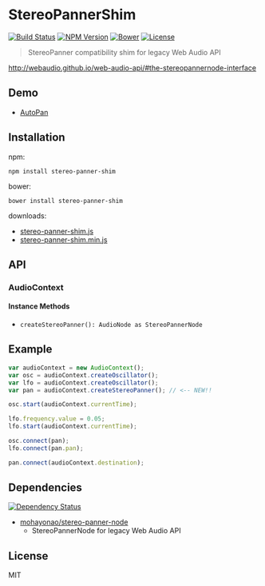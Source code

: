 # StereoPannerShim
[![Build Status](http://img.shields.io/travis/mohayonao/stereo-panner-shim.svg?style=flat-square)](https://travis-ci.org/mohayonao/stereo-panner-shim)
[![NPM Version](http://img.shields.io/npm/v/stereo-panner-shim.svg?style=flat-square)](https://www.npmjs.org/package/node-pico)
[![Bower](https://img.shields.io/bower/v/stereo-panner-shim.svg?style=flat-square)](https://github.com/mohayonao/stereo-panner-shim)
[![License](http://img.shields.io/badge/license-MIT-brightgreen.svg?style=flat-square)](http://mohayonao.mit-license.org/)

> StereoPanner compatibility shim for legacy Web Audio API

http://webaudio.github.io/web-audio-api/#the-stereopannernode-interface

## Demo

- [AutoPan](http://mohayonao.github.io/stereo-panner-shim/)

## Installation

npm:

```
npm install stereo-panner-shim
```

bower:

```
bower install stereo-panner-shim
```

downloads:

- [stereo-panner-shim.js](https://raw.githubusercontent.com/mohayonao/stereo-panner-shim/master/build/stereo-panner-shim.js)
- [stereo-panner-shim.min.js](https://raw.githubusercontent.com/mohayonao/stereo-panner-shim/master/build/stereo-panner-shim.min.js)

## API
### AudioContext
#### Instance Methods
- `createStereoPanner(): AudioNode as StereoPannerNode`

## Example

```javascript
var audioContext = new AudioContext();
var osc = audioContext.createOscillator();
var lfo = audioContext.createOscillator();
var pan = audioContext.createStereoPanner(); // <-- NEW!!

osc.start(audioContext.currentTime);

lfo.frequency.value = 0.05;
lfo.start(audioContext.currentTime);

osc.connect(pan);
lfo.connect(pan.pan);

pan.connect(audioContext.destination);
```

## Dependencies
[![Dependency Status](http://img.shields.io/david/mohayonao/stereo-panner-shim.svg?style=flat-square)](https://david-dm.org/mohayonao/stereo-panner-shim)

- [mohayonao/stereo-panner-node](https://github.com/mohayonao/stereo-panner-node)
  - StereoPannerNode for legacy Web Audio API

## License
MIT

